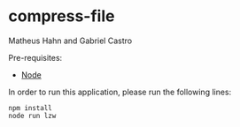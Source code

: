 # compress-file

Matheus Hahn and Gabriel Castro

Pre-requisites: 
* [Node](https://nodejs.org/en/)

In order to run this application, please run the following lines:
```
npm install
node run lzw
```
